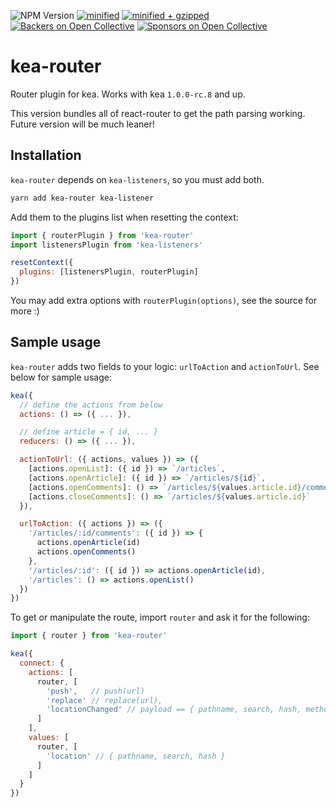![NPM Version](https://img.shields.io/npm/v/kea-router.svg)
[![minified](https://badgen.net/bundlephobia/min/kea-router)](https://bundlephobia.com/result?p=kea-router)
[![minified + gzipped](https://badgen.net/bundlephobia/minzip/kea-router)](https://bundlephobia.com/result?p=kea-router)
[![Backers on Open Collective](https://opencollective.com/kea/backers/badge.svg)](#backers)
[![Sponsors on Open Collective](https://opencollective.com/kea/sponsors/badge.svg)](#sponsors)

# kea-router

Router plugin for kea. Works with kea `1.0.0-rc.8` and up.

This version bundles all of react-router to get the path parsing working. Future version will be much leaner!

## Installation

`kea-router` depends on `kea-listeners`, so you must add both.

```sh
yarn add kea-router kea-listener
```

Add them to the plugins list when resetting the context:

```js
import { routerPlugin } from 'kea-router'
import listenersPlugin from 'kea-listeners'

resetContext({
  plugins: [listenersPlugin, routerPlugin]
})
```

You may add extra options with `routerPlugin(options)`, see the source for more :)

## Sample usage

`kea-router` adds two fields to your logic: `urlToAction` and `actionToUrl`. See below for sample usage:

```js
kea({
  // define the actions from below
  actions: () => ({ ... }),

  // define article = { id, ... }
  reducers: () => ({ ... }),

  actionToUrl: ({ actions, values }) => ({
    [actions.openList]: ({ id }) => `/articles`,
    [actions.openArticle]: ({ id }) => `/articles/${id}`,
    [actions.openComments]: () => `/articles/${values.article.id}/comments`,
    [actions.closeComments]: () => `/articles/${values.article.id}`
  }),

  urlToAction: ({ actions }) => ({
    '/articles/:id/comments': ({ id }) => {
      actions.openArticle(id)
      actions.openComments()
    },
    '/articles/:id': ({ id }) => actions.openArticle(id),
    '/articles': () => actions.openList()
  })
})
```

To get or manipulate the route, import `router` and ask it for the following:

```js
import { router } from 'kea-router'

kea({
  connect: {
    actions: [
      router, [
        'push',   // push(url)
        'replace' // replace(url),
        'locationChanged' // payload == { pathname, search, hash, method }
      ]
    ],
    values: [
      router, [
        'location' // { pathname, search, hash }
      ]
    ]
  }
})
```
